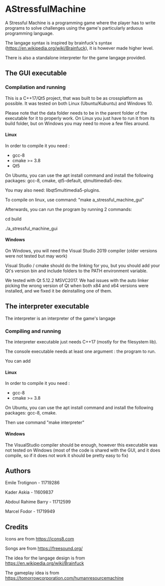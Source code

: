# AStressfulMachine

A Stressful Machine is a programming game where the player has to write programs to solve challenges using the game's particularly arduous programming language.

The langage syntax is inspired by brainfuck's syntax (https://en.wikipedia.org/wiki/Brainfuck), it is however made higher level.

There is also a standalone interpreter for the game langage provided.

## The GUI executable

### Compilation and running

This is a C++17/Qt5 project, that was built to be as crossplatform as possible.
It was tested on both Linux (Ubuntu/Kubuntu) and Windows 10.

Please note that the data folder needs to be in the parent folder of the executable for it to properly work.
On Linux you just have to run it from its build folder, but on Windows you may need to move a few files around.

#### Linux

In order to compile it you need :
  - gcc-8
  - cmake >= 3.8
  - Qt5

On Ubuntu, you can use the apt install command and install the following packages: gcc-8, cmake, qt5-default, qtmultimedia5-dev.

You may also need: libqt5multimedia5-plugins.

To compile on linux, use command: "make a_stressful_machine_gui"

Afterwards, you can run the program by running 2 commands: 

cd build

./a_stressful_machine_gui

#### Windows

On Windows, you will need the Visual Studio 2019 compiler (older versions were not tested but may work)

Visual Studio / cmake should do the linking for you, but you should add your Qt's version bin and include folders to the PATH environment variable.

We tested with Qt 5.12.2 MSVC2017.
We had issues with the auto linker picking the wrong version of Qt when both x84 and x64 versions were installed, and we fixed it be deinstalling one of them. 

## The interpreter executable

The interpreter is an interpreter of the game's langage

### Compiling and running

The interpreter executable just needs C++17 (mostly for the filesystem lib).

The console executable needs at least one argument : the program to run.

You can add 

#### Linux

In order to compile it you need :
  - gcc-8
  - cmake >= 3.8

On Ubuntu, you can use the apt install command and install the following packages: gcc-8, cmake.

Then use command "make interpreter"

#### Windows

The VisualStudio compiler should be enough, however this executable was not tested on Windows (most of the code is shared with the GUI, and it does compile, so if it does not work it should be pretty easy to fix)

## Authors

Emile Trotignon - 11719286

Kader Askia - 11609837

Abdoul Rahime Barry - 11712599

Marcel Fodor - 11719949

## Credits

Icons are from https://icons8.com

Songs are from https://freesound.org/

The idea for the langage design is from https://en.wikipedia.org/wiki/Brainfuck

The gameplay idea is from https://tomorrowcorporation.com/humanresourcemachine
